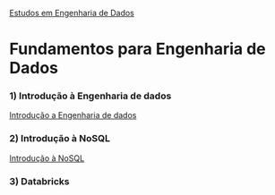 
<div> 
<p><a href="https://github.com/JosiTubaroski/Data_Enginer/blob/main/README.md">Estudos em Engenharia de Dados</a></p>
</div> 

# Fundamentos para Engenharia de Dados

### 1) Introdução à Engenharia de dados

<div> 
<p><a href="https://github.com/JosiTubaroski/Introducao_Engenharia_Dados">Introdução a Engenharia de dados</a></p>
</div> 

### 2) Introdução à NoSQL

<div> 
<p><a href="">Introdução à NoSQL</a></p>
</div> 

### 3) Databricks



